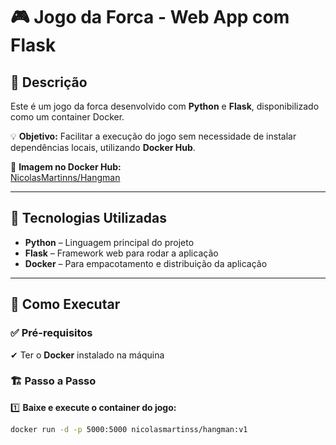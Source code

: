 # 🎮 Jogo da Forca - Web App com Flask  

## 📌 Descrição  
Este é um jogo da forca desenvolvido com **Python** e **Flask**, disponibilizado como um container Docker.  

💡 **Objetivo:** Facilitar a execução do jogo sem necessidade de instalar dependências locais, utilizando **Docker Hub**.  

🔗 **Imagem no Docker Hub:**  
[NicolasMartinns/Hangman](https://hub.docker.com/repository/docker/nicolasmartinss/hangman/general)  

---

## 🔧 Tecnologias Utilizadas  
- **Python** – Linguagem principal do projeto  
- **Flask** – Framework web para rodar a aplicação  
- **Docker** – Para empacotamento e distribuição da aplicação  

---

## 🚀 Como Executar  

### ✅ Pré-requisitos  
✔ Ter o **Docker** instalado na máquina  

### 🏗️ Passo a Passo  

1️⃣ **Baixe e execute o container do jogo:**  
```bash
docker run -d -p 5000:5000 nicolasmartinss/hangman:v1
```
